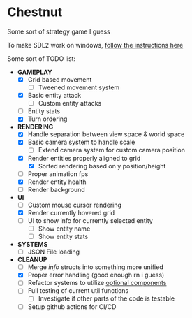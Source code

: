 # Chestnut

Some sort of strategy game I guess

To make SDL2 work on windows, [follow the instructions here](https://github.com/Rust-SDL2/rust-sdl2#windows-msvc)

Some sort of TODO list:

- **GAMEPLAY**
  - [x] Grid based movement
    - [ ] Tweened movement system
  - [x] Basic entity attack
    - [ ] Custom entity attacks
  - [ ] Entity stats
  - [x] Turn ordering
- **RENDERING**
  - [x] Handle separation between view space & world space
  - [x] Basic camera system to handle scale
    - [ ] Extend camera system for custom camera position
  - [x] Render entities properly aligned to grid
    - [x] Sorted rendering based on y position/height
  - [ ] Proper animation fps
  - [x] Render entity health
  - [ ] Render background
- **UI**
  - [ ] Custom mouse cursor rendering
  - [x] Render currently hovered grid
  - [ ] UI to show info for currently selected entity
    - [ ] Show entity name
    - [ ] Show entity stats
- **SYSTEMS**
  - [ ] JSON File loading
- **CLEANUP**
  - [ ] Merge _info_ structs into something more unified
  - [x] Proper error handling (good enough rn i guess)
  - [ ] Refactor systems to utilize [optional components](https://specs.amethyst.rs/docs/tutorials/08_join.html)
  - [ ] Full testing of current util functions
    - [ ] Investigate if other parts of the code is testable
  - [ ] Setup github actions for CI/CD
